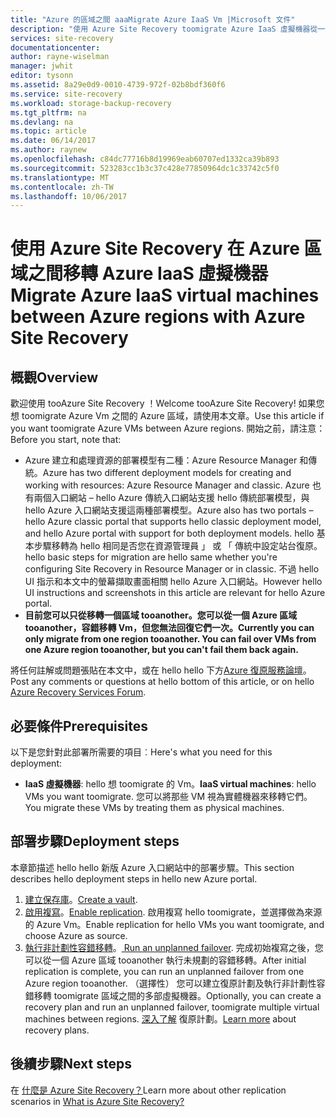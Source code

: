 ```yaml
---
title: "Azure 的區域之間 aaaMigrate Azure IaaS Vm |Microsoft 文件"
description: "使用 Azure Site Recovery toomigrate Azure IaaS 虛擬機器從一個 Azure 區域 tooanother。"
services: site-recovery
documentationcenter: 
author: rayne-wiselman
manager: jwhit
editor: tysonn
ms.assetid: 8a29e0d9-0010-4739-972f-02b8bdf360f6
ms.service: site-recovery
ms.workload: storage-backup-recovery
ms.tgt_pltfrm: na
ms.devlang: na
ms.topic: article
ms.date: 06/14/2017
ms.author: raynew
ms.openlocfilehash: c84dc77716b8d19969eab60707ed1332ca39b893
ms.sourcegitcommit: 523283cc1b3c37c428e77850964dc1c33742c5f0
ms.translationtype: MT
ms.contentlocale: zh-TW
ms.lasthandoff: 10/06/2017
---
```

# <a name="migrate-azure-iaas-virtual-machines-between-azure-regions-with-azure-site-recovery"></a><span data-ttu-id="3d019-103">使用 Azure Site Recovery 在 Azure 區域之間移轉 Azure IaaS 虛擬機器</span><span class="sxs-lookup"><span data-stu-id="3d019-103">Migrate Azure IaaS virtual machines between Azure regions with Azure Site Recovery</span></span>
## <a name="overview"></a><span data-ttu-id="3d019-104">概觀</span><span class="sxs-lookup"><span data-stu-id="3d019-104">Overview</span></span>
<span data-ttu-id="3d019-105">歡迎使用 tooAzure Site Recovery ！</span><span class="sxs-lookup"><span data-stu-id="3d019-105">Welcome tooAzure Site Recovery!</span></span> <span data-ttu-id="3d019-106">如果您想 toomigrate Azure Vm 之間的 Azure 區域，請使用本文章。</span><span class="sxs-lookup"><span data-stu-id="3d019-106">Use this article if you want toomigrate Azure VMs between Azure regions.</span></span> <span data-ttu-id="3d019-107">開始之前，請注意：</span><span class="sxs-lookup"><span data-stu-id="3d019-107">Before you start, note that:</span></span>

* <span data-ttu-id="3d019-108">Azure 建立和處理資源的部署模型有二種：Azure Resource Manager 和傳統。</span><span class="sxs-lookup"><span data-stu-id="3d019-108">Azure has two different deployment models for creating and working with resources: Azure Resource Manager and classic.</span></span> <span data-ttu-id="3d019-109">Azure 也有兩個入口網站 – hello Azure 傳統入口網站支援 hello 傳統部署模型，與 hello Azure 入口網站支援這兩種部署模型。</span><span class="sxs-lookup"><span data-stu-id="3d019-109">Azure also has two portals – hello Azure classic portal that supports hello classic deployment model, and hello Azure portal with support for both deployment models.</span></span> <span data-ttu-id="3d019-110">hello 基本步驟移轉為 hello 相同是否您在資源管理員 」 或 「 傳統中設定站台復原。</span><span class="sxs-lookup"><span data-stu-id="3d019-110">hello basic steps for migration are hello same whether you're configuring Site Recovery in Resource Manager or in classic.</span></span> <span data-ttu-id="3d019-111">不過 hello UI 指示和本文中的螢幕擷取畫面相關 hello Azure 入口網站。</span><span class="sxs-lookup"><span data-stu-id="3d019-111">However hello UI instructions and screenshots in this article are relevant for hello Azure portal.</span></span>
* <span data-ttu-id="3d019-112">**目前您可以只從移轉一個區域 tooanother。您可以從一個 Azure 區域 tooanother，容錯移轉 Vm，但您無法回復它們一次。**</span><span class="sxs-lookup"><span data-stu-id="3d019-112">**Currently you can only migrate from one region tooanother. You can fail over VMs from one Azure region tooanother, but you can't fail them back again.**</span></span>

<span data-ttu-id="3d019-113">將任何註解或問題張貼在本文中，或在 hello hello 下方[Azure 復原服務論壇](https://social.msdn.microsoft.com/forums/azure/home?forum=hypervrecovmgr)。</span><span class="sxs-lookup"><span data-stu-id="3d019-113">Post any comments or questions at hello bottom of this article, or on hello [Azure Recovery Services Forum](https://social.msdn.microsoft.com/forums/azure/home?forum=hypervrecovmgr).</span></span>

## <a name="prerequisites"></a><span data-ttu-id="3d019-114">必要條件</span><span class="sxs-lookup"><span data-stu-id="3d019-114">Prerequisites</span></span>
<span data-ttu-id="3d019-115">以下是您針對此部署所需要的項目︰</span><span class="sxs-lookup"><span data-stu-id="3d019-115">Here's what you need for this deployment:</span></span>

* <span data-ttu-id="3d019-116">**IaaS 虛擬機器**: hello 想 toomigrate 的 Vm。</span><span class="sxs-lookup"><span data-stu-id="3d019-116">**IaaS virtual machines**: hello VMs you want toomigrate.</span></span> <span data-ttu-id="3d019-117">您可以將那些 VM 視為實體機器來移轉它們。</span><span class="sxs-lookup"><span data-stu-id="3d019-117">You migrate these VMs by treating them as physical machines.</span></span>

## <a name="deployment-steps"></a><span data-ttu-id="3d019-118">部署步驟</span><span class="sxs-lookup"><span data-stu-id="3d019-118">Deployment steps</span></span>
<span data-ttu-id="3d019-119">本章節描述 hello hello 新版 Azure 入口網站中的部署步驟。</span><span class="sxs-lookup"><span data-stu-id="3d019-119">This section describes hello deployment steps in hello new Azure portal.</span></span>

1. <span data-ttu-id="3d019-120">[建立保存庫](site-recovery-vmware-to-azure.md)。</span><span class="sxs-lookup"><span data-stu-id="3d019-120">[Create a vault](site-recovery-vmware-to-azure.md).</span></span>
2. <span data-ttu-id="3d019-121">[啟用複寫](site-recovery-vmware-to-azure.md)。</span><span class="sxs-lookup"><span data-stu-id="3d019-121">[Enable replication](site-recovery-vmware-to-azure.md).</span></span> <span data-ttu-id="3d019-122">啟用複寫 hello toomigrate，並選擇做為來源的 Azure Vm。</span><span class="sxs-lookup"><span data-stu-id="3d019-122">Enable replication for hello VMs you want toomigrate, and choose Azure as source.</span></span> 
3. <span data-ttu-id="3d019-123">[ 執行非計劃性容錯移轉](site-recovery-failover.md)。</span><span class="sxs-lookup"><span data-stu-id="3d019-123">[ Run an unplanned failover](site-recovery-failover.md).</span></span> <span data-ttu-id="3d019-124">完成初始複寫之後，您可以從一個 Azure 區域 tooanother 執行未規劃的容錯移轉。</span><span class="sxs-lookup"><span data-stu-id="3d019-124">After initial replication is complete, you can run an unplanned failover from one Azure region tooanother.</span></span> <span data-ttu-id="3d019-125">（選擇性） 您可以建立復原計劃及執行非計劃性容錯移轉 toomigrate 區域之間的多部虛擬機器。</span><span class="sxs-lookup"><span data-stu-id="3d019-125">Optionally, you can create a recovery plan and run an unplanned failover, toomigrate multiple virtual machines between regions.</span></span> <span data-ttu-id="3d019-126">[深入了解](site-recovery-create-recovery-plans.md) 復原計劃。</span><span class="sxs-lookup"><span data-stu-id="3d019-126">[Learn more](site-recovery-create-recovery-plans.md) about recovery plans.</span></span>

## <a name="next-steps"></a><span data-ttu-id="3d019-127">後續步驟</span><span class="sxs-lookup"><span data-stu-id="3d019-127">Next steps</span></span>
<span data-ttu-id="3d019-128">在 [什麼是 Azure Site Recovery？](site-recovery-overview.md)</span><span class="sxs-lookup"><span data-stu-id="3d019-128">Learn more about other replication scenarios in [What is Azure Site Recovery?](site-recovery-overview.md)</span></span>
